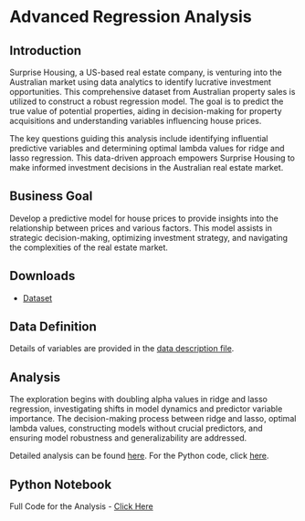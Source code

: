 # Advanced Regression Analysis

## Introduction

Surprise Housing, a US-based real estate company, is venturing into the Australian market using data analytics to identify lucrative investment opportunities. This comprehensive dataset from Australian property sales is utilized to construct a robust regression model. The goal is to predict the true value of potential properties, aiding in decision-making for property acquisitions and understanding variables influencing house prices.

The key questions guiding this analysis include identifying influential predictive variables and determining optimal lambda values for ridge and lasso regression. This data-driven approach empowers Surprise Housing to make informed investment decisions in the Australian real estate market.

## Business Goal

Develop a predictive model for house prices to provide insights into the relationship between prices and various factors. This model assists in strategic decision-making, optimizing investment strategy, and navigating the complexities of the real estate market.

## Downloads

- [Dataset](https://ml-course3-upgrad.s3.amazonaws.com/Assignment_+Advanced+Regression/train.csv)

## Data Definition

Details of variables are provided in the [data description file](https://cdn.upgrad.com/UpGrad/temp/87f67e28-c47e-4725-ae3c-111142c7eaba/data_description.txt).

## Analysis

The exploration begins with doubling alpha values in ridge and lasso regression, investigating shifts in model dynamics and predictor variable importance. The decision-making process between ridge and lasso, optimal lambda values, constructing models without crucial predictors, and ensuring model robustness and generalizability are addressed.

Detailed analysis can be found [here](https://github.com/poronita/Advanced_Regression/blob/main/Assignment_Analyis%20.pdf). For the Python code, click [here](https://github.com/poronita/Advanced_Regression/blob/main/Assignment%20Regression%20Part%202.ipynb).

## Python Notebook

Full Code for the Analysis - [Click Here](#)
